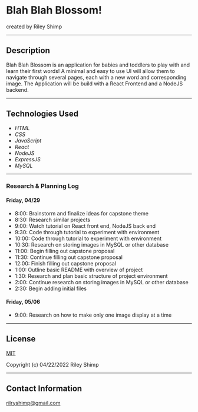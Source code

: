 # Blah Blah Blossom!

created by Riley Shimp
___

## Description
 Blah Blah Blossom is an application for babies and toddlers to play with and learn their first words! A minimal and easy to use UI will allow them to navigate through several pages, each with a new word and corresponding image. The Application will be build with a React Frontend and a NodeJS backend.
___

## Technologies Used

- _HTML_
- _CSS_
- _JavaScript_
- _React_
- _NodeJS_
- _ExpressJS_
- _MySQL_
___

### Research & Planning Log
#### Friday, 04/29
* 8:00: Brainstorm and finalize ideas for capstone theme
* 8:30: Research similar projects
* 9:00: Watch tutorial on React front end, NodeJS back end
* 9:30: Code through tutorial to experiment with environment 
* 10:00: Code through tutorial to experiment with environment
* 10:30: Research on storing images in MySQL or other database
* 11:00: Begin filling out capstone proposal
* 11:30: Continue filling out capstone proposal
* 12:00: Finish filling out capstone proposal
* 1:00: Outline basic README with overview of project
* 1:30: Research and plan basic structure of project environment
* 2:00: Continue research on storing images in MySQL or other database 
* 2:30: Begin adding initial files 
#### Friday, 05/06 
* 9:00: Research on how to make only one image display at a time 
___

## License

[MIT](https://opensource.org/licenses/MIT)

Copyright (c) 04/22/2022 Riley Shimp
___

## Contact Information

rilryshimp@gmail.com
